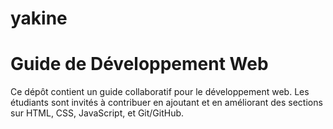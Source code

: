 # yakine
# Guide de Développement Web

Ce dépôt contient un guide collaboratif pour le développement web. Les étudiants sont invités à contribuer en ajoutant et en améliorant des sections sur HTML, CSS, JavaScript, et Git/GitHub.
